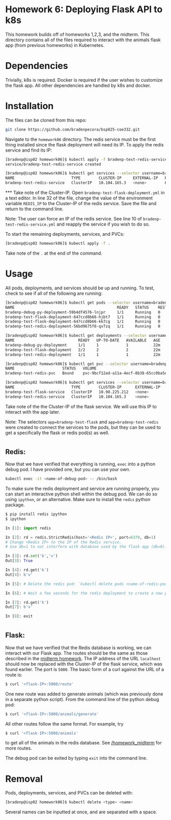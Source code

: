 # Homework 6: Deploying Flask API to k8s

This homework builds off of homeworks 1,2,3, and the midterm. This directory contains all of the files required to interact with the animals flask app (from previous homeworks) in Kubernetes.

# Dependencies

Trivially, k8s is required. Docker is required if the user wishes to customize the flask app. All other dependencies are handled by k8s and docker.

# Installation

The files can be cloned from this repo:

```bash
git clone https://github.com/bradenpecora/bsp825-coe332.git
```

Navigate to the `homework06` directory. The redis service must be the first thing installed since the flask deployment will need its IP. To apply the redis service and find its IP:

```bash
[bradenp@isp02 homework06]$ kubectl apply -f bradenp-test-redis-service.yml
service/bradenp-test-redis-service created
```
```bash
[bradenp@isp02 homework06]$ kubectl get services --selector username=bradenp
NAME                         TYPE        CLUSTER-IP     EXTERNAL-IP   PORT(S)    AGE
bradenp-test-redis-service   ClusterIP   10.104.165.3   <none>        6379/TCP   14s
```

*** Take note of the Cluster-IP. Open `bradenp-test-flask-deployment.yml` in a text editor. In line 32 of the file, change the value of the environment variable `REDIS_IP` to the Cluster-IP of the redis service. Save the file and return to the command line.

Note: The user can force an IP of the redis service. See line 10 of `bradenp-test-redis-service.yml` and reapply the service if you wish to do so.


To start the remaining deployments, services, and PVCs:

```bash
[bradenp@isp02 homework06]$ kubectl apply -f .
````

Take note of the `.` at the end of the command.

# Usage

All pods, deployments, and services should be up and running. To test, check to see if all of the following are running:

```bash
[bradenp@isp02 homework06]$ kubectl get pods --selector username=bradenp
NAME                                             READY   STATUS    RESTARTS   AGE
bradenp-debug-py-deployment-59b4df4576-lnjpr     1/1     Running   0          43h
bradenp-test-flask-deployment-647ccd8b66-hjbt7   1/1     Running   0          3m21s
bradenp-test-flask-deployment-647ccd8b66-kk7cg   1/1     Running   0          3m21s
bradenp-test-redis-deployment-56bd9675f6-qv7zq   1/1     Running   0          42h
```

```bash
[bradenp@isp02 homework06]$ kubectl get deployments --selector username=bradenp
NAME                            READY   UP-TO-DATE   AVAILABLE   AGE
bradenp-debug-py-deployment     1/1     1            1           22m
bradenp-test-flask-deployment   2/2     2            2           22m
bradenp-test-redis-deployment   1/1     1            1           22m
```

```bash
[bradenp@isp02 homework06]$ kubectl get pvc --selector username=bradenp
NAME                     STATUS   VOLUME                                     CAPACITY   ACCESS MODES   STORAGECLASS   AGE
bradenp-test-redis-pvc   Bound    pvc-9bcf12ad-a11a-4ecf-8b38-65cc0ba5e2f3   1Gi        RWO            rbd            4d9h
```

```bash
[bradenp@isp02 homework06]$ kubectl get services --selector username=bradenp
NAME                         TYPE        CLUSTER-IP      EXTERNAL-IP   PORT(S)    AGE
bradenp-test-flask-service   ClusterIP   10.98.225.212   <none>        5000/TCP   23m
bradenp-test-redis-service   ClusterIP   10.104.165.3    <none>        6379/TCP   23m
```
Take note of the the Cluster-IP of the flask service. We will use this IP to interact with the app later.

Note: The selectors `app=bradenp-test-flask` and `app=bradenp-test-redis` were created to connect the services to the pods, but they can be used to get a specifically the flask or redis pod(s) as well.

#
## Redis:

Now that we have verified that everything is running, `exec` into a python debug pod. I have provided one, but you can use your own.
```bash
kubectl exec -it <name-of-debug-pod> -- /bin/bash
```


To make sure the redis deployment and service are running properly, you can start an interactive python shell within the debug pod. We can do so using `ipython`, or an alternative. Make sure to install the `redis` python package.

```bash
$ pip install redis ipython
$ ipython
```
```python
In [1]: import redis

In [2]: rd = redis.StrictRedis(host='<Redis IP>', port=6379, db=1) 
# Change <Redis IP> to the IP of the Redis service.
# Use db=1 to not interfere with database used by the flask app (db=0).

In [3]: rd.set('k','v')
Out[3]: True

In [4]: rd.get('k')
Out[4]: b'v'

In [5]: # Delete the redis pod: `kubectl delete pods <name-of-redis-pod>` from another shell.

In [6]: # Wait a few seconds for the redis deployment to create a new pod.

In [7]: rd.get('k')
Out[7]: b'v'

In [8]: exit
```

#
## Flask:
Now that we have verified that the Redis database is working, we can interact with our Flask app. The routes should be the same as those described in the [midterm homework](https://github.com/bradenpecora/bsp825-coe332/tree/main/homework_midterm). The IP address of the URL `localhost` should now be replaced with the Cluster-IP of the flask service, which was found earlier. The port is `5000`. The basic form of a curl against the URL of a route is:

```bash
$ curl '<flask-IP>:5000/route'
```

One new route was added to generate animals (which was previously done in a separate python script). From the command line of the python debug pod:

```bash
$ curl '<flask-IP>:5000/animals/generate'
```

All other routes follow the same format. For example, try 
```bash
$ curl '<flask-IP>:5000/animals'
````
to get all of the animals in the redis database. See [/homework_midterm](https://github.com/bradenpecora/bsp825-coe332/tree/main/homework_midterm) for more routes.

The debug pod can be exited by typing `exit` into the command line.

# Removal

Pods, deployments, services, and PVCs can be deleted with:

```bash
[bradenp@isp02 homework06]$ kubectl delete <type> <name>
```
Several names can be inputted at once, and are separated with a space.